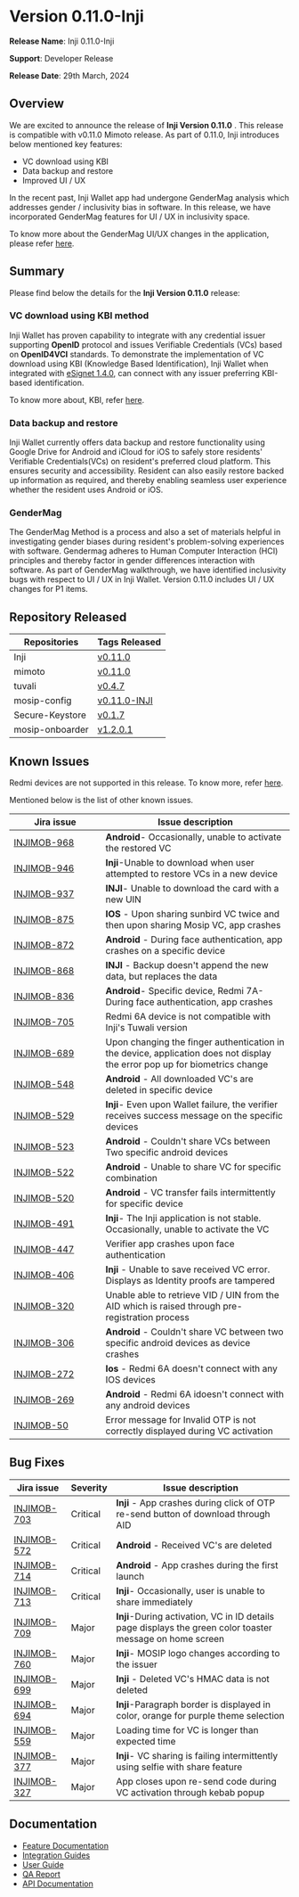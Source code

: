 # Version 0.11.0-Inji

**Release Name**: Inji 0.11.0-Inji

**Support**: Developer Release

**Release Date**: 29th March, 2024

## Overview

We are excited to announce the release of **Inji Version 0.11.0** . This release is compatible with v0.11.0 Mimoto release. As part of 0.11.0, Inji introduces below mentioned key features:

* VC download using KBI
* Data backup and restore
* Improved UI / UX

In the recent past, Inji Wallet app had undergone GenderMag analysis which addresses gender / inclusivity bias in software. In this release, we have incorporated GenderMag features for UI / UX in inclusivity space.

To know more about the GenderMag UI/UX changes in the application, please refer [here](https://docs.mosip.io/inji/inji-mobile-wallet/overview/features/gendermag).

## Summary

Please find below the details for the **Inji Version 0.11.0** release:

### VC download using KBI method

  Inji Wallet has proven capability to integrate with any credential issuer supporting **OpenID** protocol and issues Verifiable Credentials (VCs) based on **OpenID4VCI** standards. To demonstrate the implementation of VC download using KBI (Knowledge Based Identification), Inji Wallet when integrated with [eSignet 1.4.0](https://docs.esignet.io/versions/v1.4.0), can connect with any issuer preferring KBI-based identification.

To know more about, KBI, refer [here](https://docs.esignet.io/end-user-guide/knowledge-based-authentication).

### Data backup and restore

Inji Wallet currently offers data backup and restore functionality using Google Drive for Android and iCloud for iOS to safely store residents' Verifiable Credentials(VCs) on resident's preferred cloud platform. This ensures security and accessibility. Resident can also easily restore backed up information as required, and thereby enabling seamless user experience whether the resident uses Android or iOS.

### GenderMag

The GenderMag Method is a process and also a set of materials helpful in investigating gender biases during resident's problem-solving experiences with software. Gendermag adheres to Human Computer Interaction (HCI) principles and thereby factor in gender differences interaction with software. As part of GenderMag walkthrough, we have identified inclusivity bugs with respect to UI / UX in Inji Wallet. Version 0.11.0 includes UI / UX changes for P1 items.

## Repository Released

| **Repositories** | **Tags Released**                                                       |
| ---------------- | ----------------------------------------------------------------------- |
| Inji             | [v0.11.0](https://github.com/mosip/inji/tree/v0.11.0)                   |
| mimoto           | [v0.11.0](https://github.com/mosip/mimoto/tree/v0.11.0)                 |
| tuvali           | [v0.4.7](https://github.com/mosip/tuvali/tree/v0.4.7)                   |
| mosip-config     | [v0.11.0-INJI](https://github.com/mosip/mosip-config/tree/v0.11.0-INJI) |
| Secure-Keystore  | [v0.1.7](https://github.com/mosip/secure-keystore/tree/v0.1.7\_npm)     |
| mosip-onboarder  | [v1.2.0.1](https://github.com/mosip/mosip-onboarding/tree/v1.2.0.1)     |

## Known Issues

Redmi devices are not supported in this release. To know more, refer [here](https://mosip.atlassian.net/issues/?filter=-4\&jql=labels%20%3D%20redmi%20order%20by%20created%20DESC).

Mentioned below is the list of other known issues.

<table><thead><tr><th width="149">Jira issue</th><th>Issue description</th></tr></thead><tbody><tr><td><a href="https://mosip.atlassian.net/browse/INJIMOB-968">INJIMOB-968</a></td><td><strong>Android</strong>- Occasionally, unable to activate the restored VC</td></tr><tr><td><a href="https://mosip.atlassian.net/browse/INJIMOB-946">INJIMOB-946</a></td><td><strong>Inji</strong>-Unable to download when user attempted to restore VCs in a new device</td></tr><tr><td><a href="https://mosip.atlassian.net/browse/INJIMOB-937">INJIMOB-937</a></td><td><strong>INJI</strong>- Unable to download the card with a new UIN</td></tr><tr><td><a href="https://mosip.atlassian.net/browse/INJIMOB-875">INJIMOB-875</a></td><td><strong>IOS</strong> - Upon sharing sunbird VC twice and then upon sharing Mosip VC, app crashes</td></tr><tr><td><a href="https://mosip.atlassian.net/browse/INJIMOB-872">INJIMOB-872</a></td><td><strong>Android</strong> - During face authentication, app crashes on a specific device</td></tr><tr><td><a href="https://mosip.atlassian.net/browse/INJIMOB-868">INJIMOB-868</a></td><td><strong>INJI</strong> - Backup doesn't append the new data, but replaces the data</td></tr><tr><td><a href="https://mosip.atlassian.net/browse/INJIMOB-836">INJIMOB-836</a></td><td><strong>Android</strong>- Specific device, Redmi 7A- During face authentication, app crashes</td></tr><tr><td><a href="https://mosip.atlassian.net/browse/INJIMOB-705">INJIMOB-705</a></td><td>Redmi 6A device is not compatible with Inji's Tuwali version</td></tr><tr><td><a href="https://mosip.atlassian.net/browse/INJIMOB-689">INJIMOB-689</a></td><td>Upon changing the finger authentication in the device, application does not display the error pop up for biometrics change</td></tr><tr><td><a href="https://mosip.atlassian.net/browse/INJIMOB-548">INJIMOB-548</a></td><td><strong>Android</strong> - All downloaded VC's are deleted in specific device</td></tr><tr><td><a href="https://mosip.atlassian.net/browse/INJIMOB-529">INJIMOB-529</a></td><td><strong>Inji</strong>- Even upon Wallet failure, the verifier receives success message on the specific devices</td></tr><tr><td><a href="https://mosip.atlassian.net/browse/INJIMOB-523">INJIMOB-523</a></td><td><strong>Android</strong> - Couldn't share VCs between Two specific android devices</td></tr><tr><td><a href="https://mosip.atlassian.net/browse/INJIMOB-522">INJIMOB-522</a></td><td><strong>Android</strong> - Unable to share VC for specific combination</td></tr><tr><td><a href="https://mosip.atlassian.net/browse/INJIMOB-520">INJIMOB-520</a></td><td><strong>Android</strong> - VC transfer fails intermittently for specific device</td></tr><tr><td><a href="https://mosip.atlassian.net/browse/INJIMOB-491">INJIMOB-491</a></td><td><strong>Inji</strong>- The Inji application is not stable. Occasionally, unable to activate the VC</td></tr><tr><td><a href="https://mosip.atlassian.net/browse/INJIMOB-447">INJIMOB-447</a></td><td>Verifier app crashes upon face authentication</td></tr><tr><td><a href="https://mosip.atlassian.net/browse/INJIMOB-406">INJIMOB-406</a></td><td><strong>Inji</strong> - Unable to save received VC error. Displays as Identity proofs are tampered</td></tr><tr><td><a href="https://mosip.atlassian.net/browse/INJIMOB-320">INJIMOB-320</a></td><td>Unable able to retrieve VID / UIN from the AID which is raised through pre-registration process</td></tr><tr><td><a href="https://mosip.atlassian.net/browse/INJIMOB-306">INJIMOB-306</a></td><td><strong>Android</strong> - Couldn't share VC between two specific android devices as device crashes</td></tr><tr><td><a href="https://mosip.atlassian.net/browse/INJIMOB-272">INJIMOB-272</a></td><td><strong>Ios</strong> - Redmi 6A doesn't connect with any IOS devices</td></tr><tr><td><a href="https://mosip.atlassian.net/browse/INJIMOB-269">INJIMOB-269</a></td><td><strong>Android</strong> - Redmi 6A idoesn't connect with any android devices</td></tr><tr><td><a href="https://mosip.atlassian.net/browse/INJIMOB-50">INJIMOB-50</a></td><td>Error message for Invalid OTP is not correctly displayed during VC activation</td></tr></tbody></table>

## Bug Fixes

| Jira issue                                                    | Severity | Issue description                                                                                         |
| ------------------------------------------------------------- | -------- | --------------------------------------------------------------------------------------------------------- |
| [INJIMOB-703](https://mosip.atlassian.net/browse/INJIMOB-703) | Critical | **Inji** - App crashes during click of OTP re-send button of download through AID                         |
| [INJIMOB-572](https://mosip.atlassian.net/browse/INJIMOB-572) | Critical | **Android** - Received VC's are deleted                                                                   |
| [INJIMOB-714](https://mosip.atlassian.net/browse/INJIMOB-714) | Critical | **Android** - App crashes during the first launch                                                         |
| [INJIMOB-713](https://mosip.atlassian.net/browse/INJIMOB-713) | Critical | **Inji**- Occasionally, user is unable to share immediately                                               |
| [INJIMOB-709](https://mosip.atlassian.net/browse/INJIMOB-709) | Major    | **Inji**-During activation, VC in ID details page displays the green color toaster message on home screen |
| [INJIMOB-760](https://mosip.atlassian.net/browse/INJIMOB-760) | Major    | **Inji**- MOSIP logo changes according to the issuer                                                      |
| [INJIMOB-699](https://mosip.atlassian.net/browse/INJIMOB-699) | Major    | **Inji** - Deleted VC's HMAC data is not deleted                                                          |
| [INJIMOB-694](https://mosip.atlassian.net/browse/INJIMOB-694) | Major    | **Inji**-Paragraph border is displayed in color, orange for purple theme selection                        |
| [INJIMOB-559](https://mosip.atlassian.net/browse/INJIMOB-559) | Major    | Loading time for VC is longer than expected time                                                          |
| [INJIMOB-377](https://mosip.atlassian.net/browse/INJIMOB-377) | Major    | **Inji**- VC sharing is failing intermittently using selfie with share feature                            |
| [INJIMOB-327](https://mosip.atlassian.net/browse/INJIMOB-327) | Major    | App closes upon re-send code during VC activation through kebab popup                                     |

## Documentation

* [Feature Documentation](https://docs.mosip.io/inji/inji-mobile-wallet/overview/features)
* [Integration Guides](https://docs.mosip.io/inji/inji-mobile-wallet/integration-guide)
* [User Guide](https://docs.mosip.io/inji/inji-mobile-wallet/end-user-guide)
* [QA Report](https://docs.mosip.io/inji/inji-mobile-wallet/versions/version-0.11.0-inji/test-report)
* [API Documentation](https://github.com/mosip/mimoto/tree/release-0.10.0/docs/postman-collections)
